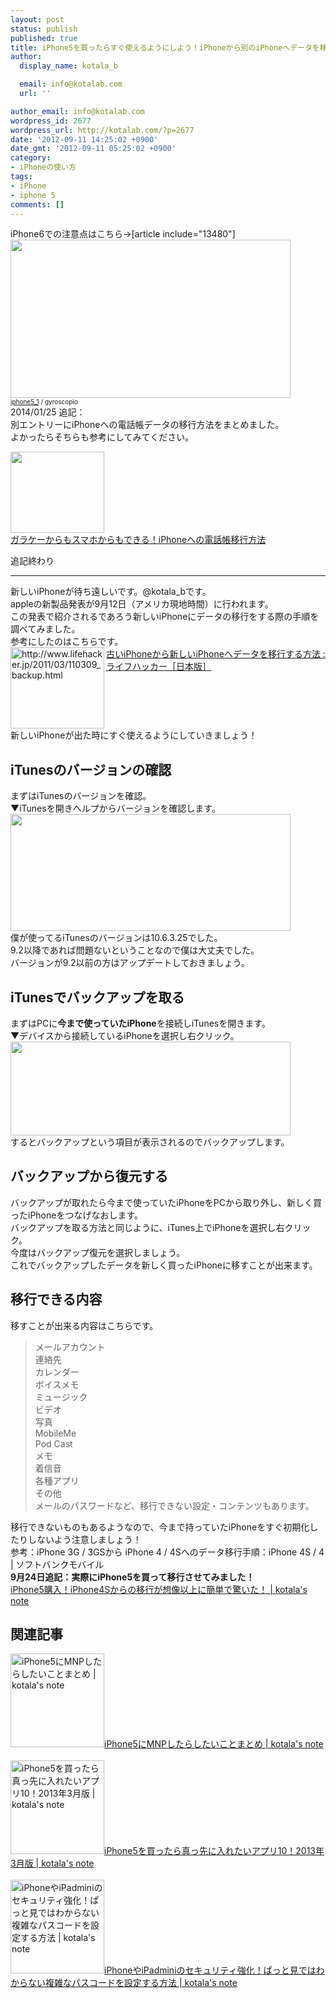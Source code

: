 ```yaml
---
layout: post
status: publish
published: true
title: iPhone5を買ったらすぐ使えるようにしよう！iPhoneから別のiPhoneへデータを移行する方法！
author:
  display_name: kotala_b

  email: info@kotalab.com
  url: ''

author_email: info@kotalab.com
wordpress_id: 2677
wordpress_url: http://kotalab.com/?p=2677
date: '2012-09-11 14:25:02 +0900'
date_gmt: '2012-09-11 05:25:02 +0900'
category:
- iPhoneの使い方
tags:
- iPhone
- iphone 5
comments: []
---
```

<p>iPhone6での注意点はこちら&rarr;[article include="13480"]<br />
<a href="http://kotalab.com/wp-content/uploads/iphone_120911.jpg" target="_blank"><img src="http://kotalab.com/wp-content/uploads/iphone_120911.jpg" alt="" title="iphone_120911" width="448" height="253" class="alignnone size-full wp-image-2682" /></a><br />
<span style="font-size:10px;"><a href="http://www.flickr.com/photos/79253394@N05/7839215384/" target="_blank">iphone5_1</a> / gyroscopio</span><br />
2014/01/25 追記：<br />
別エントリーにiPhoneへの電話帳データの移行方法をまとめました。<br />
よかったらそちらも参考にしてみてください。</p>
<div class="shht">
<div class="shhtimg"><a href="http://kotalab.com/transfer-data-for-ketai-to-iphone" target="_blank"><img src="http://kotalab.com/wp-content/uploads/transfer-data-for-ketai-to-iphone_01-546x409.jpg" alt="" width="150" height="130" /></a></div>
<div class="shhttext"><a href="http://kotalab.com/transfer-data-for-ketai-to-iphone" target="_blank">ガラケーからもスマホからもできる！iPhoneへの電話帳移行方法</a><a href="http://b.hatena.ne.jp/entry/http://kotalab.com/transfer-data-for-ketai-to-iphone" target="_blank"><img border="0" src="http://b.hatena.ne.jp/entry/image/http://kotalab.com/transfer-data-for-ketai-to-iphone" alt="" /></a></div>
</div>
<p>追記終わり</p>
<hr>
<p>新しいiPhoneが待ち遠しいです。@kotala_bです。<br />
appleの新製品発表が9月12日（アメリカ現地時間）に行われます。<br />
この発表で紹介されるであろう新しいiPhoneにデータの移行をする際の手順を調べてみました。<br />
参考にしたのはこちらです。<br />
<a href="http://www.lifehacker.jp/2011/03/110309_backup.html" target="_blank"><img src="http://capture.heartrails.com/150x130?http://www.lifehacker.jp/2011/03/110309_backup.html" alt="http://www.lifehacker.jp/2011/03/110309_backup.html" width="150" height="130" align="left" /></a><a href="http://www.lifehacker.jp/2011/03/110309_backup.html" target="_blank">古いiPhoneから新しいiPhoneへデータを移行する方法 : ライフハッカー［日本版］</a><br style="clear:both;" />新しいiPhoneが出た時にすぐ使えるようにしていきましょう！<br />
<!--more--></p>
<h2>iTunesのバージョンの確認</h2>
<p>まずはiTunesのバージョンを確認。<br />
▼iTunesを開きヘルプからバージョンを確認します。<br />
<a href="http://kotalab.com/wp-content/uploads/iphone_120911_02.jpg" target="_blank"><img src="http://kotalab.com/wp-content/uploads/iphone_120911_02.jpg" alt="" title="iphone_120911_02" width="448" height="187" class="alignnone size-full wp-image-2681" /></a><br />
僕が使ってるiTunesのバージョンは10.6.3.25でした。<br />
9.2以降であれば問題ないということなので僕は大丈夫でした。<br />
バージョンが9.2以前の方はアップデートしておきましょう。</p>
<h2>iTunesでバックアップを取る</h2>
<p>まずはPCに<strong>今まで使っていたiPhone</strong>を接続しiTunesを開きます。<br />
▼デバイスから接続しているiPhoneを選択し右クリック。<br />
<a href="http://kotalab.com/wp-content/uploads/iphone_120911_01.jpg" target="_blank"><img src="http://kotalab.com/wp-content/uploads/iphone_120911_01.jpg" alt="" title="iphone_120911_01" width="448" height="150" class="alignnone size-full wp-image-2683" /></a><br />
するとバックアップという項目が表示されるのでバックアップします。</p>
<h2>バックアップから復元する</h2>
<p>バックアップが取れたら今まで使っていたiPhoneをPCから取り外し、新しく買ったiPhoneをつなげなおします。<br />
バックアップを取る方法と同じように、iTunes上でiPhoneを選択し右クリック。<br />
今度はバックアップ復元を選択しましょう。<br />
これでバックアップしたデータを新しく買ったiPhoneに移すことが出来ます。</p>
<h2>移行できる内容</h2>
<p>移すことが出来る内容はこちらです。</p>
<blockquote><p>メールアカウント<br />
連絡先<br />
カレンダー<br />
ボイスメモ<br />
ミュージック<br />
ビデオ<br />
写真<br />
MobileMe<br />
Pod Cast<br />
メモ<br />
着信音<br />
各種アプリ<br />
その他<br />
メールのパスワードなど、移行できない設定・コンテンツもあります。</p></blockquote>
<p>移行できないものもあるようなので、今まで持っていたiPhoneをすぐ初期化したりしないよう注意しましょう！<br />
参考：<span class="removed_link" title="http://mb.softbank.jp/mb/iphone/welcome/manual/data_migration/">iPhone 3G / 3GSから iPhone 4 / 4Sへのデータ移行手順：iPhone 4S / 4 | ソフトバンクモバイル</span><br />
<strong>9月24日追記：実際にiPhone5を買って移行させてみました！</strong><br />
<a href="http://kotalab.com/from-iphone4s-to-iphone5" target="_blank">iPhone5購入！iPhone4Sからの移行が想像以上に簡単で驚いた！ | kotala's note</a></p>
<h2 class="rele">関連記事</h2>
<p><a href="http://kotalab.com/mnp-iphone5" target="_blank"><img  class="alignleft" src="http://kotalab.com/wp-content/uploads/slooProImg_20130327212701.jpg" alt="iPhone5にMNPしたらしたいことまとめ | kotala's note" width="150" /></a><a href="http://kotalab.com/mnp-iphone5" target="_blank">iPhone5にMNPしたらしたいことまとめ | kotala's note</a><br style="clear:both;" /><br />
<a href="http://kotalab.com/iphone5-first10app" target="_blank"><img  class="alignleft" src="http://kotalab.com/wp-content/uploads/iPhone5app_130318-448x250.jpg" alt="iPhone5を買ったら真っ先に入れたいアプリ10！2013年3月版 | kotala's note" width="150" /></a><a href="http://kotalab.com/iphone5-first10app" target="_blank">iPhone5を買ったら真っ先に入れたいアプリ10！2013年3月版 | kotala's note</a><br style="clear:both;" /><br />
<a href="http://kotalab.com/ios-passcode" target="_blank"><img  class="alignleft" src="http://kotalab.com/wp-content/uploads/passcode_130212-448x468.jpg" alt="iPhoneやiPadminiのセキュリティ強化！ぱっと見ではわからない複雑なパスコードを設定する方法 | kotala's note" width="150" /></a><a href="http://kotalab.com/ios-passcode" target="_blank">iPhoneやiPadminiのセキュリティ強化！ぱっと見ではわからない複雑なパスコードを設定する方法 | kotala's note</a><br style="clear:both;" /></p>
